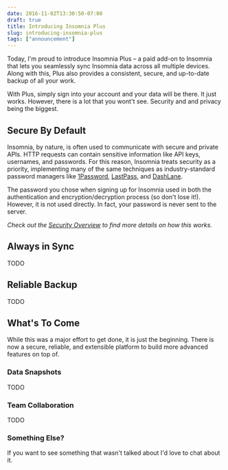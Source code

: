 ```yaml
---
date: 2016-11-02T13:30:50-07:00
draft: true
title: Introducing Insomnia Plus
slug: introducing-insomnia-plus
tags: ["announcement"]
---
```


Today, I'm proud to introduce Insomnia Plus – a paid add-on to Insomnia that 
lets you seamlessly sync Insomnia data across all multiple devices. Along with
this, Plus also provides a consistent, secure, and up-to-date backup of all 
your work.

<!--more-->

With Plus, simply sign into your account and your data will be there. It 
just works. However, there is a lot that you wont't see. Security and and 
privacy being the biggest.

## Secure By Default

Insomnia, by nature, is often used to communicate with secure and
private APIs. HTTP requests can contain sensitive information like API keys,
usernames, and passwords. For this reason,  Insomnia treats security as a
priority, implementing many of the same techniques as industry-standard password 
managers like [1Password](https://1password.com/), 
[LastPass](https://www.lastpass.com/), and 
[DashLane](https://www.dashlane.com/). 

The password you chose when signing up for Insomnia used in both the
authentication and encryption/decryption process (so don't lose it!). However,
it is not used directly. In fact, your password is never sent to the server.

_Check out the [Security Overview](/documentation/security) to find more
details on how this works._

## Always in Sync

TODO

## Reliable Backup

TODO

## What's To Come

While this was a major effort to get done, it is just the beginning. There is
now a secure, reliable, and extensible platform to build more advanced features
on top of.

### Data Snapshots

TODO

### Team Collaboration

TODO

### Something Else?

If you want to see something that wasn't talked about I'd love to chat about it.
